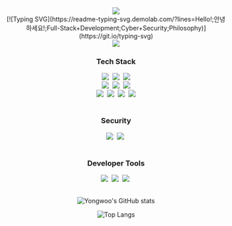 <!--
**tryywlabs/tryywlabs** is a ✨ _special_ ✨ repository because its `README.md` (this file) appears on your GitHub profile.

Here are some ideas to get you started:

- 🔭 I’m currently working on ...
- 🌱 I’m currently learning ...
- 👯 I’m looking to collaborate on ...
- 🤔 I’m looking for help with ...
- 💬 Ask me about ...
- 📫 How to reach me: ...
- 😄 Pronouns: ...
- ⚡ Fun fact: ...
-->
<div class="root" align="center">
  <img src="https://capsule-render.vercel.app/api?type=blur&color=auto&height=300&section=header&text=Yongwoo%20Hur&fontSize=90" />

<div align="center">
  [![Typing SVG](https://readme-typing-svg.demolab.com/?lines=Hello!;안녕하세요!;Full-Stack+Development;Cyber+Security;Philosophy)](https://git.io/typing-svg)
</div>

  <div align="center">
    <img src="https://img.shields.io/badge/react-20232a.svg?style=for-the-badge&logo=react&logoColor=61DAFB" />
  </div>

  <div align="center">
    <h3 align="center">Tech Stack</h3>
    <img src="https://img.shields.io/badge/react-20232a.svg?style=for-the-badge&logo=react&logoColor=61DAFB" />&nbsp
    <img src="https://img.shields.io/badge/-Django-092E20?style=for-the-badge&logo=django&logoColor=white"/>&nbsp
    <img src="https://img.shields.io/badge/jQuery-0769AD?style=for-the-badge&logo=jquery&logoColor=white"/>
    <br>
    <img src="https://img.shields.io/badge/html5-E34F26.svg?style=for-the-badge&logo=html5&logoColor=white" />&nbsp
    <img src="https://img.shields.io/badge/-Tailwind CSS-06B6D4?style=for-the-badge&logo=tailwindcss&logoColor=white"/>&nbsp
    <img src="https://img.shields.io/badge/-PostgreSQL-4169E1?style=for-the-badge&logo=postgresql&logoColor=white"/>
    <br>
    <img src="https://img.shields.io/badge/python-3776AB.svg?style=for-the-badge&logo=python&logoColor=yellow" />&nbsp
    <img src="https://img.shields.io/badge/-C++-00599C?style=for-the-badge&logo=cplusplus&logoColor=white"/>&nbsp
    <img src="https://img.shields.io/badge/Java-ED8B00?style=for-the-badge&logo=openjdk&logoColor=white"/>&nbsp
    <img src="https://img.shields.io/badge/javascript-F7DF1E.svg?style=for-the-badge&logo=javascript&logoColor=20232a" />
  </div>
  <br>

  <div>
    <h3 align="center">Security</h3>
      <img src="https://img.shields.io/badge/-Wireshark-1679A7?style=for-the-badge&logo=wireshark&logoColor=white"/>&nbsp
      <img src="https://img.shields.io/badge/-Kali Linux-557C94?style=for-the-badge&logo=kalilinux&logoColor=white"/>&nbsp
  </div>
  <br>

  <div>
    <h3 align="center">Developer Tools</h3>
    <img src="https://img.shields.io/badge/-Git-F05032?style=for-the-badge&logo=git&logoColor=white"/>&nbsp
    <img src="https://img.shields.io/badge/-GitHub-181717?style=for-the-badge&logo=github&logoColor=white"/>&nbsp
    <img src="https://img.shields.io/badge/-Docker-2496ED?style=for-the-badge&logo=docker&logoColor=white"/>&nbsp
  </div>
  <br>


  ![Yongwoo's GitHub stats](https://github-readme-stats.vercel.app/api?username=tryywlabs&show_icons=true&theme=radical)
  <br>

  ![Top Langs](https://github-readme-stats.vercel.app/api/top-langs/?username=tryywlabs&layout=compact)

  </div>
</div>


